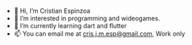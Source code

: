 - 👋 Hi, I’m Cristian Espinzoa
- 👀 I’m interested in programming and wideogames.
- 🌱 I’m currently learning dart and flutter
- 📫 You can email me at cris.j.m.esp@gmail.com, Work only

<!---
CrisJMEsp/CrisJMEsp is a ✨ special ✨ repository because its `README.md` (this file) appears on your GitHub profile.
You can click the Preview link to take a look at your changes.
--->
